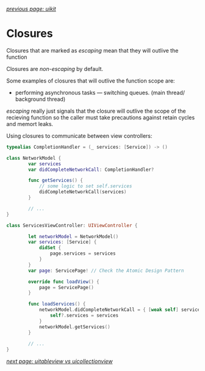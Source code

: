 *[previous page: uikit](https://github.com/RinniSwift/Computer-Science-with-iOS/blob/main/ui.md)*

# Closures

Closures that are marked as *escaping* mean that they will outlive the function

Closures are *non-escaping* by default. 

Some examples of closures that will outlive the function scope are:

- performing asynchronous tasks — switching queues. (main thread/ background thread)

*escaping* really just signals that the closure will outlive the scope of the recieving function so the caller must take precautions against retain cycles and memort leaks.

Using closures to communicate between view controllers:

```swift
typealias CompletionHandler = (_ services: [Service]) -> ()

class NetworkModel {
        var services
        var didCompleteNetworkCall: CompletionHandler?

        func getServices() {
            // some logic to set self.services
            didCompleteNetworkCall(services)
        }

        // ... 
}

class ServicesViewController: UIViewController {

        let networkModel = NetworkModel()
        var services: [Service] {
            didSet {
                page.services = services
            }
        }
        var page: ServicePage! // Check the Atomic Design Pattern

        override func loadView() {
            page = ServicePage()
        }

        func loadServices() {
            networkModel.didCompleteNetworkCall = { [weak self] services in
                self?.services = services
            }
            networkModel.getServices()
        }
        
        // ...
}
```

*[next page: uitableview vs uicollectionview](https://github.com/RinniSwift/Computer-Science-with-iOS/blob/main/uiTableViewVsUICollectionView.md)*
